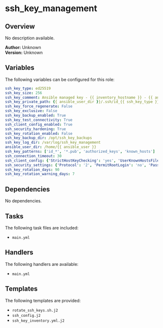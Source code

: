 # ssh_key_management

## Overview

No description available.

**Author:** Unknown  
**Version:** Unknown

## Variables

The following variables can be configured for this role:

```yaml
ssh_key_type: ed25519
ssh_key_size: 256
ssh_key_comment: Ansible managed key - {{ inventory_hostname }} - {{ ansible_date_time.date }}
ssh_key_private_path: {{ ansible_user_dir }}/.ssh/id_{{ ssh_key_type }}
ssh_key_force_regenerate: False
ssh_key_exclusive: False
ssh_key_backup_enabled: True
ssh_key_test_connectivity: True
ssh_client_config_enabled: True
ssh_security_hardening: True
ssh_key_rotation_enabled: False
ssh_key_backup_dir: /opt/ssh_key_backups
ssh_key_log_dir: /var/log/ssh_key_management
ansible_user_dir: /home/{{ ansible_user }}
ssh_key_patterns: ['id_*', '*.pub', 'authorized_keys', 'known_hosts']
ssh_connection_timeout: 30
ssh_client_config: {'StrictHostKeyChecking': 'yes', 'UserKnownHostsFile': "~/.ssh/known_hosts_{{ environment_type | default('dev') }}", 'ControlMaster': 'auto', 'ControlPath': '~/.ssh/control-%h-%p-%r', 'ControlPersist': '300s', 'ServerAliveInterval': '60', 'ServerAliveCountMax': '3', 'ConnectTimeout': '10', 'BatchMode': 'yes', 'LogLevel': 'ERROR'}
ssh_security_settings: {'Protocol': '2', 'PermitRootLogin': 'no', 'PasswordAuthentication': 'no', 'PubkeyAuthentication': 'yes', 'PermitEmptyPasswords': 'no', 'ChallengeResponseAuthentication': 'no', 'X11Forwarding': 'no', 'ClientAliveInterval': '300', 'ClientAliveCountMax': '2', 'MaxAuthTries': '3', 'MaxSessions': '10', 'LoginGraceTime': '60'}
ssh_key_rotation_days: 90
ssh_key_rotation_warning_days: 7
```

## Dependencies

No dependencies.


## Tasks

The following task files are included:

- `main.yml`


## Handlers

The following handlers are available:

- `main.yml`


## Templates

The following templates are provided:

- `rotate_ssh_keys.sh.j2`
- `ssh_config.j2`
- `ssh_key_inventory.yml.j2`
